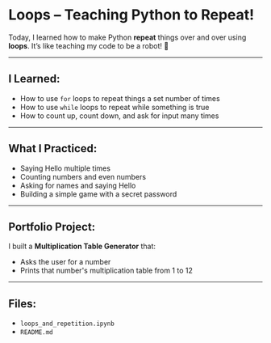# Loops – Teaching Python to Repeat!

Today, I learned how to make Python **repeat** things over and over using **loops**. It’s like teaching my code to be a robot! 🤖

---

## I Learned:

- How to use `for` loops to repeat things a set number of times
- How to use `while` loops to repeat while something is true
- How to count up, count down, and ask for input many times

---

## What I Practiced:

- Saying Hello multiple times
- Counting numbers and even numbers
- Asking for names and saying Hello
- Building a simple game with a secret password

---

## Portfolio Project:

I built a **Multiplication Table Generator** that:
- Asks the user for a number
- Prints that number's multiplication table from 1 to 12

---

## Files:

- `loops_and_repetition.ipynb`
- `README.md`
